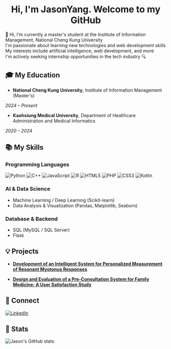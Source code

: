 <h1 align="center">Hi, I'm JasonYang. Welcome to my GitHub</h1>

🙌 Hi, I'm currently a master's student at the Institute of Information Management, National Cheng Kung University     
I'm passionate about learning new technologies and web development skills    
My interests include artificial intelligence, web development, and more  
I'm actively seeking internship opportunities in the tech industry 🔍 

## 🎓 My Education
- **National Cheng Kung University**, Institute of Information Management (Master's)

*2024 – Present*
- **Kaohsiung Medical University**, Department of Healthcare Administration and Medical Informatics

*2020 – 2024*  

## 📚 My Skills
### Programming Languages
![Python](https://img.shields.io/badge/Python-3776AB?style=for-the-badge&logo=python&logoColor=white)
![C++](https://img.shields.io/badge/C++-00599C?style=for-the-badge&logo=c%2b%2b&logoColor=white)
![JavaScript](https://img.shields.io/badge/JavaScript-F7DF1E?style=for-the-badge&logo=javascript&logoColor=black)
![R](https://img.shields.io/badge/R-276DC3?style=for-the-badge&logo=r&logoColor=white)
![HTML5](https://img.shields.io/badge/HTML5-E34F26?style=for-the-badge&logo=html5&logoColor=white)
![PHP](https://img.shields.io/badge/PHP-777BB4?style=for-the-badge&logo=php&logoColor=white)
![CSS3](https://img.shields.io/badge/CSS3-1572B6?style=for-the-badge&logo=css3&logoColor=white)
![Kotlin](https://img.shields.io/badge/Kotlin-0095D5?style=for-the-badge&logo=kotlin&logoColor=white)

### AI & Data Science
- Machine Learning / Deep Learning (Scikit-learn)
- Data Analysis & Visualization (Pandas, Matplotlib, Seaborn)

### Database & Backend
- SQL (MySQL / SQL Server)
- Flask  

## 💡 Projects
- [**Development of an Intelligent System for Personalized Measurement of Resonant Myotonus Responses**](https://github.com/Jason910315/Myotonus_Responses)  

- [**Design and Evaluation of a Pre-Consultation System for Family Medicine: A User Satisfaction Study**](https://github.com/Jason910315/PreConsultation_System)

## 🔗 Connect
[![LinkedIn](https://img.shields.io/badge/LinkedIn-Profile-blue?logo=linkedin&style=flat-square)](https://www.linkedin.com/in/chieh-kai-yang-87ab28367)

## 🧱 Stats
![Jason's GitHub stats](https://github-readme-stats.vercel.app/api?username=Jason910315&show_icons=true&theme=radical)



